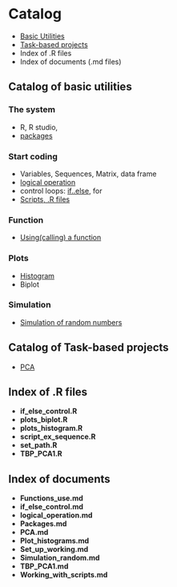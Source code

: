 # Catalog
* [Basic Utilities](https://github.com/weitingwlin/r-primers/tree/master/Documents#catalog-of-basic-utilities)
* [Task-based projects](https://github.com/weitingwlin/r-primers/tree/master/Documents#catalog-of-task-based-projects)
* Index of .R files
* Index of documents (.md files)

## Catalog of basic utilities
### The system
* R, R studio, 
* [packages](Packages.md)
### Start coding
* Variables, Sequences, Matrix, data frame 
* [logical operation](logical_operation.md)
* control loops: [if..else](if_else_control.md), for 
* [Scripts, .R files](Working_with_scripts.md)
### Function
* [Using(calling) a function](Function_use.md)
### Plots
* [Histogram](Plot_histograms.md)
* Biplot
### Simulation
* [Simulation of random numbers](Simulation_random.md)

## Catalog of Task-based projects
* [PCA](PCA.md)



## Index of .R files
* **if\_else\_control.R**
* **plots_biplot.R**
* **plots_histogram.R**
* **script\_ex\_sequence.R**
* **set\_path.R**
* **TBP\_PCA1.R**

## Index of documents
* **Functions_use.md**
* **if\_else_control.md**
* **logical_operation.md**
* **Packages.md**
* **PCA.md**
* **Plot_histograms.md**
* **Set\_up\_working.md**
* **Simulation_random.md**
* **TBP_PCA1.md**
* **Working\_with\_scripts.md**